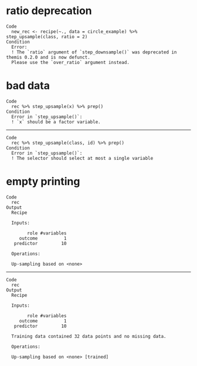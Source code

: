 # ratio deprecation

    Code
      new_rec <- recipe(~., data = circle_example) %>% step_upsample(class, ratio = 2)
    Condition
      Error:
      ! The `ratio` argument of `step_downsample()` was deprecated in themis 0.2.0 and is now defunct.
      Please use the `over_ratio` argument instead.

# bad data

    Code
      rec %>% step_upsample(x) %>% prep()
    Condition
      Error in `step_upsample()`:
      ! `x` should be a factor variable.

---

    Code
      rec %>% step_upsample(class, id) %>% prep()
    Condition
      Error in `step_upsample()`:
      ! The selector should select at most a single variable

# empty printing

    Code
      rec
    Output
      Recipe
      
      Inputs:
      
            role #variables
         outcome          1
       predictor         10
      
      Operations:
      
      Up-sampling based on <none>

---

    Code
      rec
    Output
      Recipe
      
      Inputs:
      
            role #variables
         outcome          1
       predictor         10
      
      Training data contained 32 data points and no missing data.
      
      Operations:
      
      Up-sampling based on <none> [trained]

